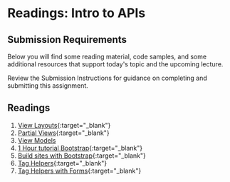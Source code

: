 # Readings: Intro to APIs

## Submission Requirements

Below you will find some reading material, code samples, and some additional resources that support today's topic and the upcoming lecture.

Review the Submission Instructions for guidance on completing and submitting this assignment.

## Readings


1. [View Layouts](https://docs.microsoft.com/en-us/aspnet/core/mvc/views/layout?view=aspnetcore-2.1){:target="_blank"}
1. [Partial Views](https://docs.microsoft.com/en-us/aspnet/core/mvc/views/partial?view=aspnetcore-2.1){:target="_blank"}
1. [View Models](https://docs.microsoft.com/en-us/aspnet/core/mvc/views/overview?view=aspnetcore-2.2)
1. [1 Hour tutorial Bootstrap](https://scrimba.com/g/gbootstrap4){:target="_blank"}
1. [Build sites with Bootstrap](https://docs.microsoft.com/en-us/aspnet/core/client-side/bootstrap){:target="_blank"} 
1. [Tag Helpers](https://docs.microsoft.com/en-us/aspnet/core/mvc/views/tag-helpers/intro?view=aspnetcore-2.1){:target="_blank"} 
1. [Tag Helpers with Forms](https://docs.microsoft.com/en-us/aspnet/core/mvc/views/working-with-forms?view=aspnetcore-2.1){:target="_blank"} 


